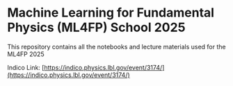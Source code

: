 # Machine Learning for Fundamental Physics (ML4FP) School 2025

This repository contains all the notebooks and lecture materials used for the ML4FP 2025

Indico Link: [https://indico.physics.lbl.gov/event/3174/](https://indico.physics.lbl.gov/event/3174/)
